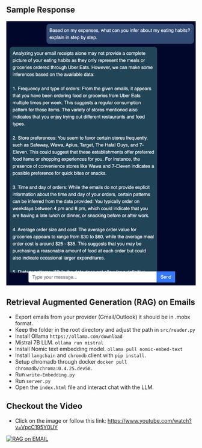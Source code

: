 ## Sample Response


![Demo of chatting with the assistang](/src/assets/DemoChat.png)


## Retrieval Augmented Generation (RAG) on Emails

- Export emails from your provider (Gmail/Outlook) it should be in .mobx format.
- Keep the folder in the root directory and adjust the path in `src/reader.py`
- Install Ollama `https://ollama.com/download` 
- Mistral 7B LLM. `ollama run mistral`
- Install Nomic text embedding model. `ollama pull nomic-embed-text`
- Install `langchain` and `chromdb` client with `pip install`.
- Setup chromadb through docker  `docker pull chromadb/chroma:0.4.25.dev58`.
- Run `write-Embedding.py`
- Run `server.py`
- Open the `index.html` file and interact chat with the LLM.


## Checkout the Video

- Click on the image or follow this link: https://www.youtube.com/watch?v=VpcC195Y0UY

[![RAG on EMAIL](https://img.youtube.com/vi/VpcC195Y0UY/0.jpg)](https://www.youtube.com/watch?v=VpcC195Y0UY)